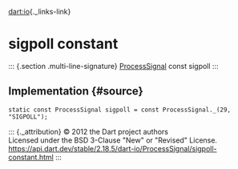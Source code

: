 [dart:io](../../dart-io/dart-io-library){._links-link}

sigpoll constant
================

::: {.section .multi-line-signature}
[ProcessSignal](../processsignal-class) const sigpoll
:::

Implementation {#source}
--------------

``` {.language-dart data-language="dart"}
static const ProcessSignal sigpoll = const ProcessSignal._(29, "SIGPOLL");
```

::: {._attribution}
© 2012 the Dart project authors\
Licensed under the BSD 3-Clause \"New\" or \"Revised\" License.\
<https://api.dart.dev/stable/2.18.5/dart-io/ProcessSignal/sigpoll-constant.html>
:::
